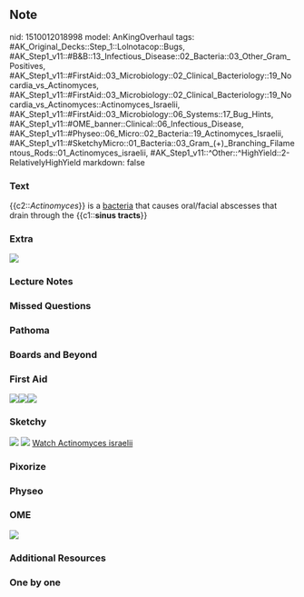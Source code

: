 ## Note
nid: 1510012018998
model: AnKingOverhaul
tags: #AK_Original_Decks::Step_1::Lolnotacop::Bugs, #AK_Step1_v11::#B&B::13_Infectious_Disease::02_Bacteria::03_Other_Gram_Positives, #AK_Step1_v11::#FirstAid::03_Microbiology::02_Clinical_Bacteriology::19_Nocardia_vs_Actinomyces, #AK_Step1_v11::#FirstAid::03_Microbiology::02_Clinical_Bacteriology::19_Nocardia_vs_Actinomyces::Actinomyces_Israelii, #AK_Step1_v11::#FirstAid::03_Microbiology::06_Systems::17_Bug_Hints, #AK_Step1_v11::#OME_banner::Clinical::06_Infectious_Disease, #AK_Step1_v11::#Physeo::06_Micro::02_Bacteria::19_Actinomyces_Israelii, #AK_Step1_v11::#SketchyMicro::01_Bacteria::03_Gram_(+)_Branching_Filamentous_Rods::01_Actinomyces_israelii, #AK_Step1_v11::^Other::^HighYield::2-RelativelyHighYield
markdown: false

### Text
{{c2::<i>Actinomyces</i>}} is a <u>bacteria</u> that causes
oral/facial abscesses that drain through the {{c1::<b>sinus
tracts</b>}}

### Extra
<img src="paste-7683696493026.jpg">

### Lecture Notes


### Missed Questions


### Pathoma


### Boards and Beyond


### First Aid
<img src="paste-155177168404483.jpg"><img src=
"paste-0e4b7cb8947d8dd17dc6d0456000264cb2c95cb5.jpg"><img src=
"paste-148528559030275.jpg">

### Sketchy
<img src="paste-147639500800003.jpg"> <img src=
"paste-795cf9789208d9ebb5340d95a8a20eccdc90b8b1.png"> <a href=
"https://dashboard.sketchy.com/study/medical/courses/medical-microbiology/units/medical-microbiology-bacteria/videos/medical-microbiology-bacteria-gram-positive-branching-filamentous-rods-actinomyces-israelii?utm_source=anki&utm_medium=partnership&utm_campaign=february_update&utm_content=medical">
Watch Actinomyces israelii</a>

### Pixorize


### Physeo


### OME
<div class="ome-widget">
  <a href=
  "https://onlinemeded.org/spa/infectious-disease?ref=anki"><img src="_OME_AnkiFlashcards_Topic_3.png"></a>
</div>

### Additional Resources


### One by one

